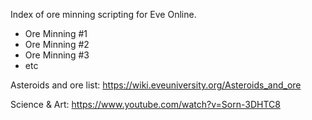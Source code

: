 Index of ore minning scripting for Eve Online.

- Ore Minning #1
- Ore Minning #2
- Ore Minning #3
- etc

Asteroids and ore list:
https://wiki.eveuniversity.org/Asteroids_and_ore


Science & Art:
https://www.youtube.com/watch?v=Sorn-3DHTC8
